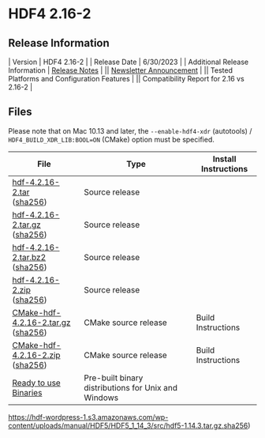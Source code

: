 # HDF4 2.16-2

## Release Information

| Version | HDF4 2.16-2 |
| Release Date | 6/30/2023 |
| Additional Release Information | [Release Notes](https://support.hdfgroup.org/ftp/HDF/releases/HDF4.2.16-2/src/hdf-4.2.16-2-RELEASE.txt) | 
|| [Newsletter Announcement](https://www.hdfgroup.org/2023/03/release-of-hdf-4-2-16-newsletter-191/) | 
|| Tested Platforms and Configuration Features |
|| Compatibility Report for 2.16 vs 2.16-2 | 

## Files 

Please note that on Mac 10.13 and later, the `--enable-hdf4-xdr` (autotools) / `HDF4_BUILD_XDR_LIB:BOOL=ON` (CMake) option must be specified.
  
| File | Type | Install Instructions |
| ---- | ---- | ---- | 
| [hdf-4.2.16-2.tar](https://hdf-wordpress-1.s3.amazonaws.com/wp-content/uploads/manual/HDF4/HDF4.2.16-2/src/hdf-4.2.16-2.tar) <br>([sha256](https://hdf-wordpress-1.s3.amazonaws.com/wp-content/uploads/manual/HDF4/HDF4.2.16-2/src/hdf-4.2.16-2.sha256)) | Source release ||
| [hdf-4.2.16-2.tar.gz](https://hdf-wordpress-1.s3.amazonaws.com/wp-content/uploads/manual/HDF4/HDF4.2.16-2/src/CMake-hdf-4.2.16-2.tar.gz)	<br>([sha256](https://hdf-wordpress-1.s3.amazonaws.com/wp-content/uploads/manual/HDF4/HDF4.2.16-2/src/hdf-4.2.16-2.sha256)) | Source release	 || 
| [hdf-4.2.16-2.tar.bz2](https://hdf-wordpress-1.s3.amazonaws.com/wp-content/uploads/manual/HDF4/HDF4.2.16-2/src/hdf-4.2.16-2.tar.bz2) <br>([sha256](https://hdf-wordpress-1.s3.amazonaws.com/wp-content/uploads/manual/HDF4/HDF4.2.16-2/src/hdf-4.2.16-2.sha256)) | Source release	|| 
| [hdf-4.2.16-2.zip](https://hdf-wordpress-1.s3.amazonaws.com/wp-content/uploads/manual/HDF4/HDF4.2.16-2/src/hdf-4.2.16-2.zip) <br>([sha256](https://hdf-wordpress-1.s3.amazonaws.com/wp-content/uploads/manual/HDF4/HDF4.2.16-2/src/hdf-4.2.16-2.sha256)) | Source release	|| 
| [CMake-hdf-4.2.16-2.tar.gz](https://hdf-wordpress-1.s3.amazonaws.com/wp-content/uploads/manual/HDF4/HDF4.2.16-2/src/CMake-hdf-4.2.16-2.tar.gz)	<br>([sha256](https://hdf-wordpress-1.s3.amazonaws.com/wp-content/uploads/manual/HDF4/HDF4.2.16-2/src/hdf-4.2.16-2.sha256)) | CMake source release | Build Instructions | 
| [CMake-hdf-4.2.16-2.zip](https://hdf-wordpress-1.s3.amazonaws.com/wp-content/uploads/manual/HDF4/HDF4.2.16-2/src/CMake-hdf-4.2.16-2.zip) <br>([sha256](https://hdf-wordpress-1.s3.amazonaws.com/wp-content/uploads/manual/HDF4/HDF4.2.16-2/src/hdf-4.2.16-2.sha256)) | CMake source release | Build Instructions	| 
| [Ready to use Binaries](https://support.hdfgroup.org/ftp/HDF/releases/HDF4.2.16-2/bin/)	| Pre-built binary distributions for Unix and Windows ||

https://hdf-wordpress-1.s3.amazonaws.com/wp-content/uploads/manual/HDF5/HDF5_1_14_3/src/hdf5-1.14.3.tar.gz.sha256)
